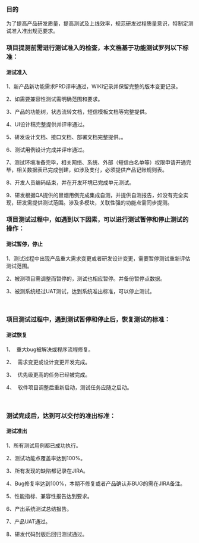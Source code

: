 <h3><strong>目的</strong></h3>

<p>为了提高产品研发质量，提高测试及上线效率，规范研发过程质量意识，特制定测试准入准出规范要求。</p>

<h3><strong>项目提测前需进行测试准入的检查，本文档基于功能测试罗列以下标准：</strong></h3>

<h4><strong>测试准入</strong></h4>

<p>1、新产品新功能需求PRD评审通过，WIKI记录并保留完整的版本变更记录。</p>

<p>2、如需要兼容性测试需明确范围和要求。</p>

<p>3、产品的功能树，状态流转文档，短信模板文档等完整提供。</p>

<p>4、UI设计稿完整提供并评审通过。</p>

<p>5、研发设计文档、接口文档、部署文档完整提供。。</p>

<p>6、测试用例设计完成并评审通过。</p>

<p>7、测试环境准备完毕，相关网络、系统、外部（短信白名单等）权限申请开通完毕，相关数据表已完成创建，如涉及支付，必须提供产品记账规则表。</p>

<p>8、开发人员编码结束，并在开发环境已完成单元测试。</p>

<p>9、研发根据QA提供的冒烟用例完成集成自测，并提供自测报告，如没有完全实现，研发需提供测试范围。涉及多模块，关联性强的功能点需同步提测。</p>

<h3><strong>项目测试过程中，如遇到以下因素，可以进行测试暂停和停止测试的操作：</strong></h3>

<h4><strong>测试暂停，停止</strong></h4>

<p>1、测试过程中出现产品重大需求变更或者研发设计变更，需要暂停测试重新评估测试范围。</p>

<p>2、被测项目需调整而暂停的，测试也相应暂停。并备份暂停点数据。</p>

<p>3、被测系统经过UAT测试，达到系统准出标准，可以停止测试。</p>

<p>&nbsp;</p>

<h3><strong>项目测试过程中，遇到测试暂停和停止后，恢复测试的标准：</strong></h3>

<h4><strong>测试恢复</strong></h4>

<p>1、&nbsp; 重大bug被解决或程序流程修复。</p>

<p>2、&nbsp; 需求变更或设计变更开发完成。</p>

<p>3、&nbsp; 优先级更高的任务已经被完成。</p>

<p>4、&nbsp; 软件项目调整后重新启动，测试任务应随之启动。</p>

<p>&nbsp;</p>

<h3><strong>测试完成后，达到可以交付的准出标准：</strong></h3>

<h4><strong>测试准出</strong></h4>

<p>1、所有测试用例都已成功执行。</p>

<p>2、测试功能点覆盖率达到100%。</p>

<p>3、所有发现的缺陷都记录在JIRA。</p>

<p>4、Bug修复率达到100%，本期不修复或者产品确认非BUG的需在JIRA备注。</p>

<p>5、性能指标、兼容性报告达到要求。&nbsp;</p>

<p>6、产出系统测试总结报告。</p>

<p>7、产品UAT通过。</p>

<p>8、研发代码封版后回归测试通过。</p>